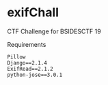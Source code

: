 # exifChall
CTF Challenge for BSIDESCTF 19

Requirements
```
Pillow
Django==2.1.4
ExifRead==2.1.2
python-jose==3.0.1
```
